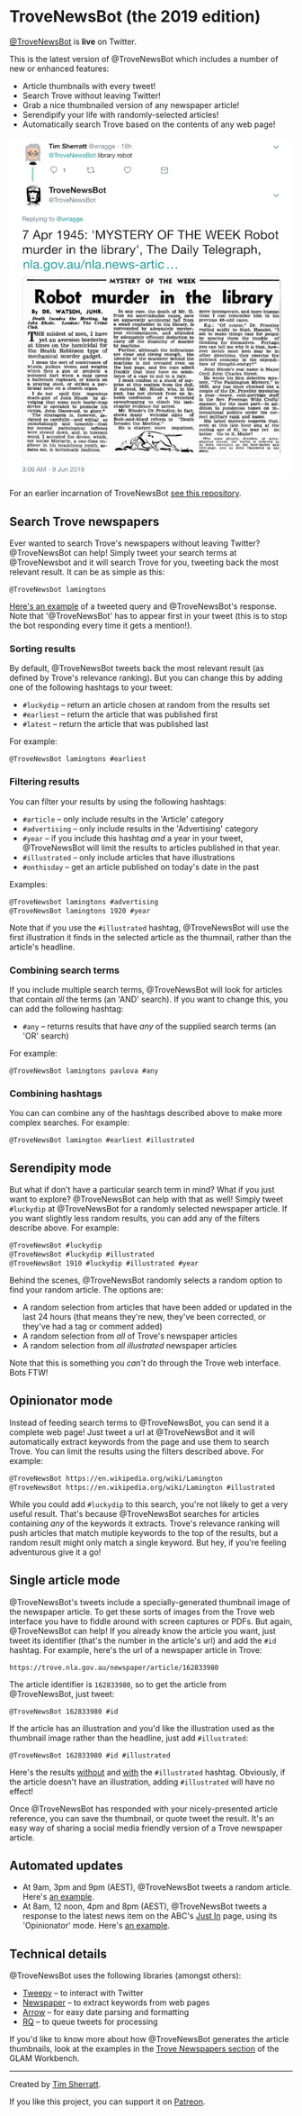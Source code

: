 # TroveNewsBot (the 2019 edition)

[@TroveNewsBot](http://twitter.com/trovenewsbot) is **live** on Twitter.

This is the latest version of @TroveNewsBot which includes a number of new or enhanced features:

* Article thumbnails with every tweet!
* Search Trove without leaving Twitter!
* Grab a nice thumbnailed version of any newspaper article!
* Serendipify your life with randomly-selected articles!
* Automatically search Trove based on the contents of any web page!

![Tweet screenshot](images/trovenewsbot.png)

For an earlier incarnation of TroveNewsBot [see this repository](https://github.com/wragge/trovenewsbot).

## Search Trove newspapers

Ever wanted to search Trove's newspapers without leaving Twitter? @TroveNewsBot can help! Simply tweet your search terms at @TroveNewsbot and it will search Trove for you, tweeting back the most relevant result. It can be as simple as this:

```
@TroveNewsbot lamingtons
```

[Here's an example](https://twitter.com/wragge/status/1137667800950960129) of a tweeted query and @TroveNewsBot's response. Note that '@TroveNewsBot' has to appear first in your tweet (this is to stop the bot responding every time it gets a mention!).

### Sorting results

By default, @TroveNewsBot tweets back the most relevant result (as defined by Trove's relevance ranking). But you can change this by adding one of the following hashtags to your tweet:

* `#luckydip` – return an article chosen at random from the results set
* `#earliest` – return the article that was published first
* `#latest` – return the article that was published last

For example:

```
@TroveNewsBot lamingtons #earliest
```

### Filtering results

You can filter your results by using the following hashtags:

* `#article` – only include results in the 'Article' category
* `#advertising` – only include results in the 'Advertising' category
* `#year` – if you include this hashtag *and* a year in your tweet, @TroveNewsBot will limit the results to articles published in that year.
* `#illustrated` – only include articles that have illustrations
* `#onthisday` – get an article published on today's date in the past

Examples:

```
@TroveNewsbot lamingtons #advertising
@TroveNewsBot lamingtons 1920 #year
```

Note that if you use the `#illustrated` hashtag, @TroveNewsBot will use the first illustration it finds in the selected article as the thumnail, rather than the article's headline.

### Combining search terms

If you include multiple search terms, @TroveNewsBot will look for articles that contain *all* the terms (an 'AND' search). If you want to change this, you can add the following hashtag:

* `#any` – returns results that have *any* of the supplied search terms (an 'OR' search)

For example:

```
@TroveNewsBot lamingtons pavlova #any
```

### Combining hashtags

You can can combine any of the hashtags described above to make more complex searches. For example:

```
@TroveNewsBot lamington #earliest #illustrated
```

## Serendipity mode

But what if don't have a particular search term in mind? What if you just want to explore? @TroveNewsBot can help with that as well! Simply tweet `#luckydip` at @TroveNewsBot for a randomly selected newspaper article. If you want slightly less random results, you can add any of the filters describe above. For example:

```
@TroveNewsBot #luckydip
@TroveNewsBot #luckydip #illustrated
@TroveNewsBot 1910 #luckydip #illustrated #year
```

Behind the scenes, @TroveNewsBot randomly selects a random option to find your random article. The options are:

* A random selection from articles that have been added or updated in the last 24 hours (that means they're new, they've been corrected, or they've had a tag or comment added)
* A random selection from *all* of Trove's newspaper articles
* A random selection from *all illustrated* newspaper articles

Note that this is something you *can't* do through the Trove web interface. Bots FTW!

## Opinionator mode

Instead of feeding search terms to @TroveNewsBot, you can send it a complete web page! Just tweet a url at @TroveNewsBot and it will automatically extract keywords from the page and use them to search Trove. You can limit the results using the filters described above. For example:

```
@TroveNewsBot https://en.wikipedia.org/wiki/Lamington
@TroveNewsBot https://en.wikipedia.org/wiki/Lamington #illustrated
```

While you could add `#luckydip` to this search, you're not likely to get a very useful result. That's because @TroveNewsBot searches for articles containing *any* of the keywords it extracts. Trove's relevance ranking will push articles that match mutiple keywords to the top of the results, but a random result might only match a single keyword. But hey, if you're feeling adventurous give it a go!

## Single article mode

@TroveNewsBot's tweets include a specially-generated thumbnail image of the newspaper article. To get these sorts of images from the Trove web interface you have to fiddle around with screen captures or PDFs. But again, @TroveNewsBot can help! If you already know the article you want, just tweet its identifier (that's the number in the article's url) and add the `#id` hashtag. For example, here's the url of a newspaper article in Trove:

```
https://trove.nla.gov.au/newspaper/article/162833980
```

The article identifier is `162833980`, so to get the article from @TroveNewsBot, just tweet:

```
@TroveNewsBot 162833980 #id
```

If the article has an illustration and you'd like the illustration used as the thumbnail image rather than the headline, just add `#illustrated`:

```
@TroveNewsBot 162833980 #id #illustrated
```

Here's the results [without](https://twitter.com/TroveNewsBot/status/1137673479858184194) and [with](https://twitter.com/TroveNewsBot/status/1137673583214321667) the `#illustrated` hashtag. Obviously, if the article doesn't have an illustration, adding `#illustrated` will have no effect!

Once @TroveNewsBot has responded with your nicely-presented article reference, you can save the thumbnail, or quote tweet the result. It's an easy way of sharing a social media friendly version of a Trove newspaper article.

## Automated updates

* At 9am, 3pm and 9pm (AEST), @TroveNewsBot tweets a random article. Here's [an example](https://twitter.com/TroveNewsBot/status/1137856976136704001).
* At 8am, 12 noon, 4pm and 8pm (AEST), @TroveNewsBot tweets a response to the latest news item on the ABC's [Just In](https://www.abc.net.au/news/justin/) page, using its 'Opinionator' mode. Here's [an example](https://twitter.com/TroveNewsBot/status/1137842076458971138).

## Technical details

@TroveNewsBot uses the following libraries (amongst others):

* [Tweepy](https://www.tweepy.org/) – to interact with Twitter
* [Newspaper](https://github.com/codelucas/newspaper) – to extract keywords from web pages
* [Arrow](https://arrow.readthedocs.io/en/latest/) – for easy date parsing and formatting
* [RQ](https://python-rq.org/) – to queue tweets for processing

If you'd like to know more about how @TroveNewsBot generates the article thumbnails, look at the examples in the [Trove Newspapers section](https://glam-workbench.github.io/trove-newspapers/) of the GLAM Workbench.

____

Created by [Tim Sherratt](http://timsherratt.org/).

If you like this project, you can support it on [Patreon](https://www.patreon.com/timsherratt).
